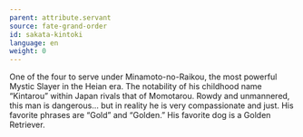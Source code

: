 ```yaml
---
parent: attribute.servant
source: fate-grand-order
id: sakata-kintoki
language: en
weight: 0
---
```


One of the four to serve under Minamoto-no-Raikou, the most powerful Mystic Slayer in the Heian era.
The notability of his childhood name “Kintarou” within Japan rivals that of Momotarou.
Rowdy and unmannered, this man is dangerous… but in reality he is very compassionate and just.
His favorite phrases are “Gold” and “Golden.”
His favorite dog is a Golden Retriever.
